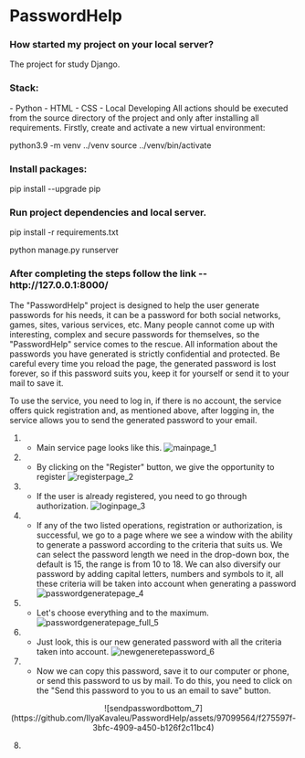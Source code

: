 <h1>PasswordHelp</h1>

<h3>How started my project on your local server?</h3>
The project for study Django.

<h3>Stack:</h3>
- Python - HTML - CSS - Local Developing All actions should be executed from the source directory of the project and only after installing all requirements.
Firstly, create and activate a new virtual environment:

python3.9 -m venv ../venv source ../venv/bin/activate

<h3>Install packages:</h3>
pip install --upgrade pip

<h3>Run project dependencies and local server.</h3>
pip install -r requirements.txt

python manage.py runserver

<h3>After completing the steps follow the link -- http://127.0.0.1:8000/</h3>


The "PasswordHelp" project is designed to help the user generate passwords for his needs, it can be a password for both social networks,
games, sites, various services, etc.
Many people cannot come up with interesting, complex and secure passwords for themselves, so the "PasswordHelp" service comes to the rescue.
All information about the passwords you have generated is strictly confidential and protected. Be careful every time you reload the page, the generated password is lost forever, so if this password suits you, keep it for yourself or send it to your mail to save it.

To use the service, you need to log in, if there is no account, the service offers quick registration and, as mentioned above, after logging in, the service allows you to send the generated password to your email.


1. - Main service page looks like this.
![mainpage_1](https://github.com/IlyaKavaleu/PasswordHelp/assets/97099564/d47d8c68-838e-4b93-87f1-4d74d15a02da)


2. - By clicking on the "Register" button, we give the opportunity to register
![registerpage_2](https://github.com/IlyaKavaleu/PasswordHelp/assets/97099564/d365e3a6-67a3-41e6-b265-8178c8a59a7c)


3. - If the user is already registered, you need to go through authorization.
![loginpage_3](https://github.com/IlyaKavaleu/PasswordHelp/assets/97099564/4f7f857e-359c-4142-b14a-39d0cfeced03)



4. - If any of the two listed operations, registration or authorization, is successful, we go to a page where we see a window with the ability to generate a password according to the criteria that suits us.
We can select the password length we need in the drop-down box, the default is 15, the range is from 10 to 18.
We can also diversify our password by adding capital letters, numbers and symbols to it, all these criteria will be taken into account when generating a password
![passwordgeneratepage_4](https://github.com/IlyaKavaleu/PasswordHelp/assets/97099564/8fda2dc4-3138-438a-b31c-9466fe4275b9)


5. - Let's choose everything and to the maximum.
![passwordgeneratepage_full_5](https://github.com/IlyaKavaleu/PasswordHelp/assets/97099564/f07598d0-4b44-426a-90dd-a33932894b3e)


6. - Just look, this is our new generated password with all the criteria taken into account.
![newgeneretepassword_6](https://github.com/IlyaKavaleu/PasswordHelp/assets/97099564/b642839a-05ae-434c-99e6-419e2e827f75)


7. - Now we can copy this password, save it to our computer or phone, or send this password to us by mail. To do this, you need to click on the "Send this password to you to us an email to save" button.
     
<center>![sendpasswordbottom_7](https://github.com/IlyaKavaleu/PasswordHelp/assets/97099564/f275597f-3bfc-4909-a450-b126f2c11bc4)</center>

     
8.

